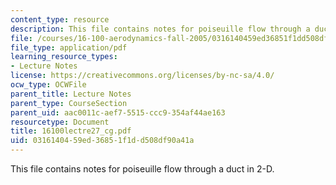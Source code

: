 ```yaml
---
content_type: resource
description: This file contains notes for poiseuille flow through a duct in 2-D.
file: /courses/16-100-aerodynamics-fall-2005/0316140459ed36851f1dd508df90a41a_16100lectre27_cg.pdf
file_type: application/pdf
learning_resource_types:
- Lecture Notes
license: https://creativecommons.org/licenses/by-nc-sa/4.0/
ocw_type: OCWFile
parent_title: Lecture Notes
parent_type: CourseSection
parent_uid: aac0011c-aef7-5515-ccc9-354af44ae163
resourcetype: Document
title: 16100lectre27_cg.pdf
uid: 03161404-59ed-3685-1f1d-d508df90a41a
---
```

This file contains notes for poiseuille flow through a duct in 2-D.